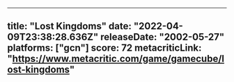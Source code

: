 
---
title: "Lost Kingdoms"
date: "2022-04-09T23:38:28.636Z"
releaseDate: "2002-05-27"
platforms: ["gcn"]
score: 72
metacriticLink: "https://www.metacritic.com/game/gamecube/lost-kingdoms"
---
